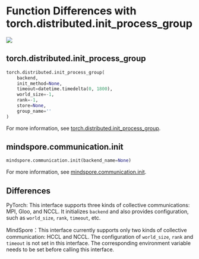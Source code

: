 ﻿# Function Differences with torch.distributed.init_process_group

<a href="https://gitee.com/mindspore/docs/blob/master/docs/mindspore/source_en/note/api_mapping/pytorch_diff/init.md" target="_blank"><img src="https://mindspore-website.obs.cn-north-4.myhuaweicloud.com/website-images/master/resource/_static/logo_source_en.png"></a>

## torch.distributed.init_process_group

```python
torch.distributed.init_process_group(
    backend,
    init_method=None,
    timeout=datetime.timedelta(0, 1800),
    world_size=-1,
    rank=-1,
    store=None,
    group_name=''
)
```

For more information, see [torch.distributed.init_process_group](https://pytorch.org/docs/1.5.0/distributed.html#torch.distributed.init_process_group).

## mindspore.communication.init

```python
mindspore.communication.init(backend_name=None)
```

For more information, see [mindspore.communication.init](https://mindspore.cn/docs/en/master/api_python/mindspore.communication.html#mindspore.communication.init).

## Differences

PyTorch: This interface supports three kinds of collective communications: MPI, Gloo, and NCCL. It initializes `backend` and also provides configuration, such as `world_size`, `rank`, `timeout`, etc.

MindSpore：This interface currently supports only two kinds of collective communication: HCCL and NCCL. The configuration of `world_size`, `rank` and `timeout` is not set in this interface. The corresponding environment variable needs to be set before calling this interface.


